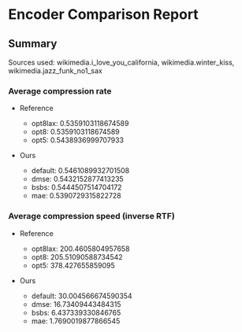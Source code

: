 
# Encoder Comparison Report

## Summary

Sources used: wikimedia.i_love_you_california, wikimedia.winter_kiss, wikimedia.jazz_funk_no1_sax

### Average compression rate

  - Reference
    - opt8lax: 0.5359103118674589
    - opt8: 0.5359103118674589
    - opt5: 0.5438936999707933

  - Ours
    - default: 0.5461089932701508
    - dmse: 0.5432152877413235
    - bsbs: 0.5444507514704172
    - mae: 0.5390729315822728


### Average compression speed (inverse RTF)
  - Reference
    - opt8lax: 200.4605804957658
    - opt8: 205.51090588734542
    - opt5: 378.427655859095

  - Ours
    - default: 30.004566674590354
    - dmse: 16.73409443484315
    - bsbs: 6.437339330846765
    - mae: 1.7690019877866545


